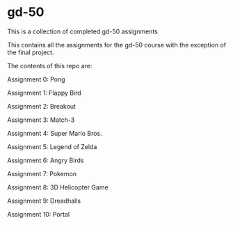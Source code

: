 # gd-50
This is a collection of completed gd-50 assignments

This contains all the assignments for the gd-50 course with the exception of the final project.

The contents of this repo are:

Assignment 0: Pong

Assignment 1: Flappy Bird

Assignment 2: Breakout

Assignment 3: Match-3

Assignment 4: Super Mario Bros.

Assignment 5: Legend of Zelda

Assignment 6: Angry Birds

Assignment 7: Pokemon

Assignment 8: 3D Helicopter Game

Assignment 9: Dreadhalls

Assignment 10: Portal
